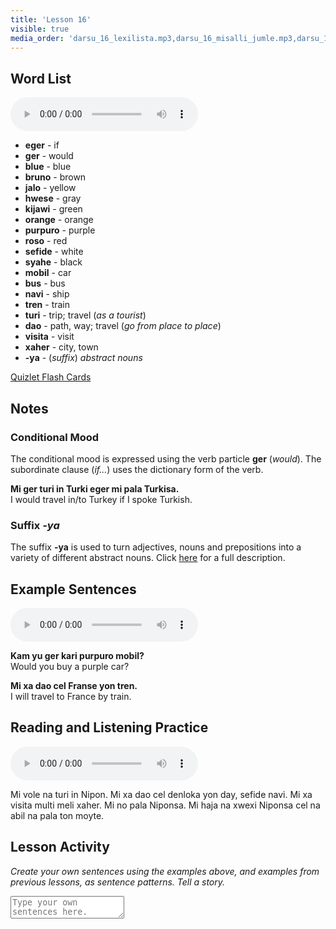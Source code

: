 ```yaml
---
title: 'Lesson 16'
visible: true
media_order: 'darsu_16_lexilista.mp3,darsu_16_misalli_jumle.mp3,darsu_16_doxoli_abyasa.mp3'
---
```


## Word List

<audio controls>
 <source src="/darsu/16/darsu_16_lexilista.mp3" type="audio/mp3" />
 <p>Your user agent does not support the HTML5 Audio element.</p>
</audio>

* **eger** - if
* **ger** - would
* **blue** - blue
* **bruno** - brown
* **jalo** - yellow
* **hwese** - gray
* **kijawi** - green
* **orange** - orange
* **purpuro** - purple
* **roso** - red
* **sefide** - white
* **syahe** - black
* **mobil** - car
* **bus** - bus
* **navi** - ship
* **tren** - train
* **turi** - trip; travel (_as a tourist_)
* **dao** - path, way; travel (_go from place to place_)
* **visita** - visit
* **xaher** - city, town
* **-ya** - (_suffix_) _abstract nouns_

[Quizlet Flash Cards](https://quizlet.com/652357995/globasa-101-lesson-16-flash-cards/)

## Notes
### Conditional Mood

The conditional mood is expressed using the verb particle **ger** (_would_). The subordinate clause (_if..._) uses the dictionary form of the verb.

**Mi ger turi in Turki eger mi pala Turkisa.**  
I would travel in/to Turkey if I spoke Turkish.

### Suffix _-ya_

The suffix **-ya** is used to turn adjectives, nouns and prepositions into a variety of different abstract nouns. Click [here](http://xwexi.globasa.net/eng/gramati/inharelexi) for a full description.

## Example Sentences

<audio controls>
 <source src="/darsu/16/darsu_16_misalli_jumle.mp3" type="audio/mp3" />
 <p>Your user agent does not support the HTML5 Audio element.</p>
</audio>

**Kam yu ger kari purpuro mobil?**  
Would you buy a purple car?

**Mi xa dao cel Franse yon tren.**  
I will travel to France by train.

## Reading and Listening Practice

<audio controls>
 <source src="/darsu/16/darsu_16_doxoli_abyasa.mp3" type="audio/mp3" />
 <p>Your user agent does not support the HTML5 Audio element.</p>
</audio>

Mi vole na turi in Nipon. Mi xa dao cel denloka yon day, sefide navi. Mi xa visita multi meli xaher. Mi no pala Niponsa. Mi haja na xwexi Niponsa cel na abil na pala ton moyte. 

## Lesson Activity

_Create your own sentences using the examples above, and examples from previous lessons, as sentence patterns. Tell a story._

<textarea width="100%" spellcheck="false" placeholder="Type your own sentences here."></textarea>